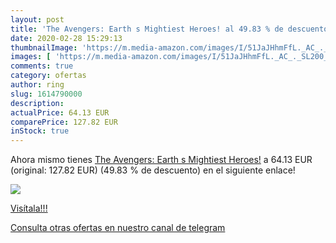```yaml
---
layout: post
title: 'The Avengers: Earth s Mightiest Heroes! al 49.83 % de descuento'
date: 2020-02-28 15:29:13
thumbnailImage: 'https://m.media-amazon.com/images/I/51JaJHhmFfL._AC_._SL200_.jpg'
images: [ 'https://m.media-amazon.com/images/I/51JaJHhmFfL._AC_._SL200_.jpg' ]
comments: true
category: ofertas
author: ring
slug: 1614790000
description:
actualPrice: 64.13 EUR
comparePrice: 127.82 EUR
inStock: true
---
```


Ahora mismo tienes [The Avengers: Earth s Mightiest Heroes!](https://www.amazon.com/dp/1614790000/?tag=redken08-20) a 64.13 EUR (original: 127.82 EUR) (49.83 %  de descuento) en el siguiente enlace!

[![](https://m.media-amazon.com/images/I/51JaJHhmFfL._AC_._SL200_.jpg)](https://www.amazon.com/dp/1614790000/?tag=redken08-20)

[Visítala!!!](https://www.amazon.com/dp/1614790000/?tag=redken08-20)

[Consulta otras ofertas en nuestro canal de telegram](https://t.me/s/ofertas25)
